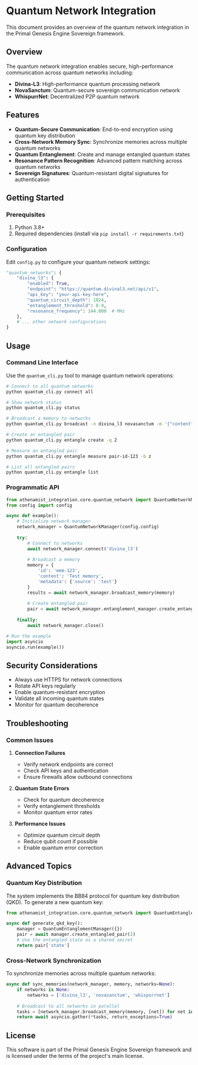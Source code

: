 # Quantum Network Integration

This document provides an overview of the quantum network integration in the Primal Genesis Engine Sovereign framework.

## Overview

The quantum network integration enables secure, high-performance communication across quantum networks including:

- **Divina-L3**: High-performance quantum processing network
- **NovaSanctum**: Quantum-secure sovereign communication network
- **WhispurrNet**: Decentralized P2P quantum network

## Features

- **Quantum-Secure Communication**: End-to-end encryption using quantum key distribution
- **Cross-Network Memory Sync**: Synchronize memories across multiple quantum networks
- **Quantum Entanglement**: Create and manage entangled quantum states
- **Resonance Pattern Recognition**: Advanced pattern matching across quantum networks
- **Sovereign Signatures**: Quantum-resistant digital signatures for authentication

## Getting Started

### Prerequisites

1. Python 3.8+
2. Required dependencies (install via `pip install -r requirements.txt`)

### Configuration

Edit `config.py` to configure your quantum network settings:

```python
"quantum_networks": {
    "divina_l3": {
        "enabled": True,
        "endpoint": "https://quantum.divinal3.net/api/v1",
        "api_key": "your-api-key-here",
        "quantum_circuit_depth": 1024,
        "entanglement_threshold": 0.9,
        "resonance_frequency": 144.000  # MHz
    },
    # ... other network configurations
}
```

## Usage

### Command Line Interface

Use the `quantum_cli.py` tool to manage quantum network operations:

```bash
# Connect to all quantum networks
python quantum_cli.py connect all

# Show network status
python quantum_cli.py status

# Broadcast a memory to networks
python quantum_cli.py broadcast -n divina_l3 novasanctum -m '{"content":"Test memory"}'

# Create an entangled pair
python quantum_cli.py entangle create -q 2

# Measure an entangled pair
python quantum_cli.py entangle measure pair-id-123 -b z

# List all entangled pairs
python quantum_cli.py entangle list
```

### Programmatic API

```python
from athenamist_integration.core.quantum_network import QuantumNetworkManager
from config import config

async def example():
    # Initialize network manager
    network_manager = QuantumNetworkManager(config.config)
    
    try:
        # Connect to networks
        await network_manager.connect('divina_l3')
        
        # Broadcast a memory
        memory = {
            'id': 'mem-123',
            'content': 'Test memory',
            'metadata': {'source': 'test'}
        }
        results = await network_manager.broadcast_memory(memory)
        
        # Create entangled pair
        pair = await network_manager.entanglement_manager.create_entangled_pair()
        
    finally:
        await network_manager.close()

# Run the example
import asyncio
asyncio.run(example())
```

## Security Considerations

- Always use HTTPS for network connections
- Rotate API keys regularly
- Enable quantum-resistant encryption
- Validate all incoming quantum states
- Monitor for quantum decoherence

## Troubleshooting

### Common Issues

1. **Connection Failures**
   - Verify network endpoints are correct
   - Check API keys and authentication
   - Ensure firewalls allow outbound connections

2. **Quantum State Errors**
   - Check for quantum decoherence
   - Verify entanglement thresholds
   - Monitor quantum error rates

3. **Performance Issues**
   - Optimize quantum circuit depth
   - Reduce qubit count if possible
   - Enable quantum error correction

## Advanced Topics

### Quantum Key Distribution

The system implements the BB84 protocol for quantum key distribution (QKD). To generate a new quantum key:

```python
from athenamist_integration.core.quantum_network import QuantumEntanglementManager

async def generate_qkd_key():
    manager = QuantumEntanglementManager({})
    pair = await manager.create_entangled_pair(2)
    # Use the entangled state as a shared secret
    return pair['state']
```

### Cross-Network Synchronization

To synchronize memories across multiple quantum networks:

```python
async def sync_memories(network_manager, memory, networks=None):
    if networks is None:
        networks = ['divina_l3', 'novasanctum', 'whispurrnet']
    
    # Broadcast to all networks in parallel
    tasks = [network_manager.broadcast_memory(memory, [net]) for net in networks]
    return await asyncio.gather(*tasks, return_exceptions=True)
```

## License

This software is part of the Primal Genesis Engine Sovereign framework and is licensed under the terms of the project's main license.
